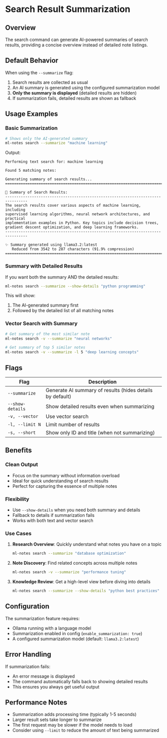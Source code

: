 # Search Result Summarization

## Overview
The search command can generate AI-powered summaries of search results, providing a concise overview instead of detailed note listings.

## Default Behavior

When using the `--summarize` flag:
1. Search results are collected as usual
2. An AI summary is generated using the configured summarization model
3. **Only the summary is displayed** (detailed results are hidden)
4. If summarization fails, detailed results are shown as fallback

## Usage Examples

### Basic Summarization
```bash
# Shows only the AI-generated summary
ml-notes search --summarize "machine learning"
```

Output:
```
Performing text search for: machine learning

Found 5 matching notes:

Generating summary of search results...
================================================================================

📝 Summary of Search Results:
--------------------------------------------------------------------------------
The search results cover various aspects of machine learning, including 
supervised learning algorithms, neural network architectures, and practical
implementation examples in Python. Key topics include decision trees, 
gradient descent optimization, and deep learning frameworks.
--------------------------------------------------------------------------------

✨ Summary generated using llama3.2:latest
   Reduced from 3542 to 287 characters (91.9% compression)
================================================================================
```

### Summary with Detailed Results
If you want both the summary AND the detailed results:

```bash
ml-notes search --summarize --show-details "python programming"
```

This will show:
1. The AI-generated summary first
2. Followed by the detailed list of all matching notes

### Vector Search with Summary
```bash
# Get summary of the most similar note
ml-notes search -v --summarize "neural networks"

# Get summary of top 5 similar notes
ml-notes search -v --summarize -l 5 "deep learning concepts"
```

## Flags

| Flag | Description |
|------|-------------|
| `--summarize` | Generate AI summary of results (hides details by default) |
| `--show-details` | Show detailed results even when summarizing |
| `-v, --vector` | Use vector search |
| `-l, --limit N` | Limit number of results |
| `-s, --short` | Show only ID and title (when not summarizing) |

## Benefits

### Clean Output
- Focus on the summary without information overload
- Ideal for quick understanding of search results
- Perfect for capturing the essence of multiple notes

### Flexibility
- Use `--show-details` when you need both summary and details
- Fallback to details if summarization fails
- Works with both text and vector search

### Use Cases

1. **Research Overview**: Quickly understand what notes you have on a topic
   ```bash
   ml-notes search --summarize "database optimization"
   ```

2. **Note Discovery**: Find related concepts across multiple notes
   ```bash
   ml-notes search -v --summarize "performance tuning"
   ```

3. **Knowledge Review**: Get a high-level view before diving into details
   ```bash
   ml-notes search --summarize --show-details "python best practices"
   ```

## Configuration

The summarization feature requires:
- Ollama running with a language model
- Summarization enabled in config (`enable_summarization: true`)
- A configured summarization model (default: `llama3.2:latest`)

## Error Handling

If summarization fails:
- An error message is displayed
- The command automatically falls back to showing detailed results
- This ensures you always get useful output

## Performance Notes

- Summarization adds processing time (typically 1-5 seconds)
- Larger result sets take longer to summarize
- The first request may be slower if the model needs to load
- Consider using `--limit` to reduce the amount of text being summarized